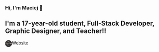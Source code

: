 ### Hi, I'm Maciej 👋

## I'm a 17-year-old student, Full-Stack Developer, Graphic Designer, and Teacher!!

[<img align="left" alt="maciejpieczarka.tech" width="22px" src="https://raw.githubusercontent.com/maciejpieczarka/maciejpieczarka/main/img/logo.png" /> Website][website]

[website]: https://www.maciejpieczarka.tech
